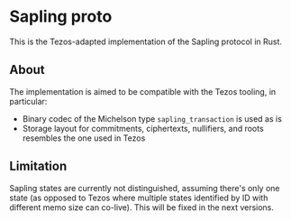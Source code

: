 # Sapling proto

This is the Tezos-adapted implementation of the Sapling protocol in Rust.

## About

The implementation is aimed to be compatible with the Tezos tooling, in particular:
* Binary codec of the Michelson type `sapling_transaction` is used as is
* Storage layout for commitments, ciphertexts, nullifiers, and roots resembles the one used in Tezos

## Limitation

Sapling states are currently not distinguished, assuming there's only one state (as opposed to Tezos where multiple states identified by ID with different memo size can co-live). This will be fixed in the next versions.